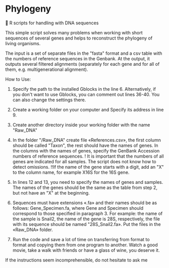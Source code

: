 # Phylogeny
🧬 R scripts for handling with DNA sequences

This simple script solves many problems when working with short sequences of several genes and helps to reconstruct the phylogeny of living organisms.

The input is a set of separate files in the "fasta" format and a csv table with the numbers of reference sequences in the Genbank. At the output, it outputs several filtered alignments (separately for each gene and for all of them, e.g. multigenerational alignment). 

How to Use:

1. Specify the path to the installed Gblocks in the line 6. 
Alternatively, if you don't want to use Gblocks, you can comment out lines 36-40. You can also change the settings there.

2. Create a working folder on your computer and Specify its address  in line 9.

3. Create another directory inside your working folder with the name "Raw_DNA"

4. In the folder "/Raw_DNA" create file «References.csv», the first column should be called "Taxon", the rest should have the names of genes. In the columns with the names of genes, specify the GenBank Accession numbers of reference sequences.
! It is important that the numbers of all genes are indicated for all samples. The script does not know how to detect omissions.
!!If the name of the gene starts with a digit, add an "X" to the column name, for example X16S for the 16S gene.

5. In lines 12 and 13, you need to specify the names of genes and samples. The names of the genes should be the same as the table from step 2, but not have an "X" at the beginning.

6. Sequences must have extensions «.fa» and their names should be as follows: Gene_Specimen.fa, where Gene and Specimen should correspond to those specified in paragraph 3. 
For example: the name of the sample is Snail2, the name of the gene is 28S, respectively, the file with its sequence should be named "28S_Snail2.fa». Put the files in the «Raw_DNA» folder. 

7. Run the code and save a lot of time on transferring from format to format and copying them from one program to another. Watch a good movie, take a walk with friends or have a glass of wine, you deserve it.

If the instructions seem incomprehensible, do not hesitate to ask me
